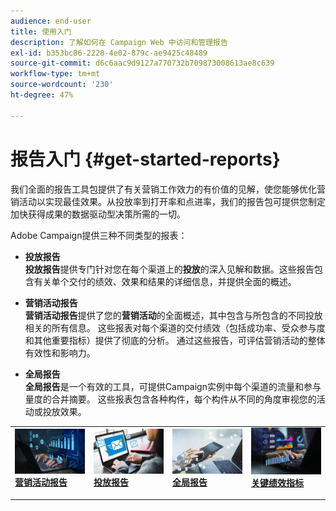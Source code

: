 ```yaml
---
audience: end-user
title: 使用入门
description: 了解如何在 Campaign Web 中访问和管理报告
exl-id: b353bc86-2228-4e02-879c-ae9425c48489
source-git-commit: d6c6aac9d9127a770732b709873008613ae8c639
workflow-type: tm+mt
source-wordcount: '230'
ht-degree: 47%

---
```


# 报告入门 {#get-started-reports}

我们全面的报告工具包提供了有关营销工作效力的有价值的见解，使您能够优化营销活动以实现最佳效果。从投放率到打开率和点进率，我们的报告包可提供您制定加快获得成果的数据驱动型决策所需的一切。

Adobe Campaign提供三种不同类型的报表：

* **投放报告**\
  **投放报告**&#x200B;提供专门针对您在每个渠道上的&#x200B;**投放**&#x200B;的深入见解和数据。这些报告包含有关单个交付的绩效、效果和结果的详细信息，并提供全面的概述。

* **营销活动报告**\
  **营销活动报告**&#x200B;提供了您的&#x200B;**营销活动**&#x200B;的全面概述，其中包含与所包含的不同投放相关的所有信息。 这些报表对每个渠道的交付绩效（包括成功率、受众参与度和其他重要指标）提供了彻底的分析。 通过这些报告，可评估营销活动的整体有效性和影响力。

* **全局报告**\
  **全局报告**&#x200B;是一个有效的工具，可提供Campaign实例中每个渠道的流量和参与量度的合并摘要。 这些报表包含各种构件，每个构件从不同的角度审视您的活动或投放效果。

<table style="table-layout:fixed"><tr style="border: 0;">
<td>
<a href="campaign-reports.md">
<img alt="[营销活动报表概述]" src="assets/do-not-localize/campaign_report.jpeg">
</a>
<div>
<a href="campaign-reports.md"><strong>营销活动报告</strong></a>
</div>
<p>
</td>
<td>
<a href="delivery-reports.md">
<img alt="[投放报告洞察]" src="assets/do-not-localize/email_report.jpeg">
</a>
<div><a href="delivery-reports.md"><strong>投放报告</strong>
</div>
<p>
</td>
<td>
<a href="global-reports.md">
<img alt="[全局报告摘要]" src="assets/do-not-localize/push_report.jpeg">
</a>
<div>
<a href="global-reports.md"><strong>全局报告</strong></a>
</div>
<p></td>
<td>
<a href="kpis.md">
<img alt="[关键绩效指标概述]" src="assets/do-not-localize/kpis.jpeg">
</a>
<div>
<a href="kpis.md"><strong>关键绩效指标</strong></a>
</div>
<p>
</td>
</tr></table>